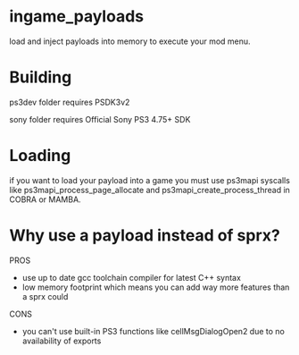 # ingame_payloads
load and inject payloads into memory to execute your mod menu.

 
# Building
ps3dev folder requires PSDK3v2 

sony folder requires Official Sony PS3 4.75+ SDK


# Loading
if you want to load your payload into a game you must use ps3mapi syscalls like ps3mapi_process_page_allocate and ps3mapi_create_process_thread in COBRA or MAMBA.

# Why use a payload instead of sprx?

PROS
- use up to date gcc toolchain compiler for latest C++ syntax
- low memory footprint which means you can add way more features than a sprx could 

CONS
- you can't use built-in PS3 functions like cellMsgDialogOpen2 due to no availability of exports
